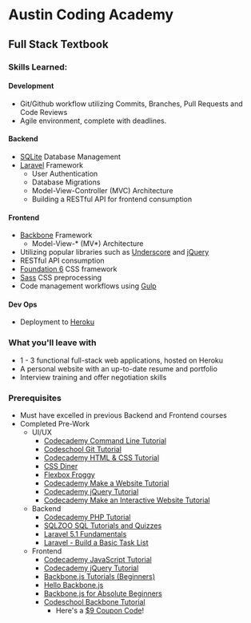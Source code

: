 # Austin Coding Academy
## Full Stack Textbook

### Skills Learned:

#### Development
* Git/Github workflow utilizing Commits, Branches, Pull Requests and Code Reviews
* Agile environment, complete with deadlines.

#### Backend
* [SQLite](https://www.sqlite.org) Database Management
* [Laravel](http://laravel.com/) Framework
  * User Authentication
  * Database Migrations
  * Model-View-Controller (MVC) Architecture
  * Building a RESTful API for frontend consumption

#### Frontend
* [Backbone](http://backbonejs.org/) Framework
  * Model-View-* (MV*) Architecture
* Utilizing popular libraries such as [Underscore](http://underscorejs.org/) and [jQuery](http://jquery.com/)
* RESTful API consumption
* [Foundation 6](http://foundation.zurb.com/sites/docs/) CSS framework
* [Sass](http://sass-lang.com/) CSS preprocessing
* Code management workflows using [Gulp](http://gulpjs.com/)

#### Dev Ops
* Deployment to [Heroku](https://www.heroku.com/platform)

### What you'll leave with
* 1 - 3 functional full-stack web applications, hosted on Heroku
* A personal website with an up-to-date resume and portfolio
* Interview training and offer negotiation skills

### Prerequisites
* Must have excelled in previous Backend and Frontend courses
* Completed Pre-Work
  * UI/UX
    * [Codecademy Command Line Tutorial](https://www.codecademy.com/learn/learn-the-command-line)
    * [Codeschool Git Tutorial](https://www.codeschool.com/courses/try-git)
    * [Codecademy HTML & CSS Tutorial](https://www.codecademy.com/learn/web)
    * [CSS Diner](https://flukeout.github.io/)
    * [Flexbox Froggy](http://flexboxfroggy.com/)
    * [Codecademy Make a Website Tutorial](https://www.codecademy.com/skills/make-a-website)
    * [Codecademy jQuery Tutorial](https://www.codecademy.com/learn/jquery)
    * [Codecademy Make an Interactive Website Tutorial](https://www.codecademy.com/skills/make-an-interactive-website)
  * Backend
    * [Codecademy PHP Tutorial](https://www.codecademy.com/learn/php)
    * [SQLZOO SQL Tutorials and Quizzes](http://sqlzoo.net/wiki/SQL_Tutorial)
    * [Laravel 5.1 Fundamentals](http://devdojo.com/series/laravel-5-1-basics)
    * [Laravel - Build a Basic Task List](http://laravel.com/docs/5.1/quickstart)
  * Frontend
    * [Codecademy JavaScript Tutorial](https://www.codecademy.com/learn/javascript)
    * [Codecademy jQuery Tutorial](https://www.codecademy.com/learn/jquery)
    * [Backbone.js Tutorials (Beginners)](https://backbonetutorials.com/)
    * [Hello Backbone.js](http://arturadib.com/hello-backbonejs/)
    * [Backbone.js for Absolute Beginners](http://adrianmejia.com/blog/2012/09/11/backbone-dot-js-for-absolute-beginners-getting-started/)
    * [Codeschool Backbone Tutorial](https://www.codeschool.com/courses/anatomy-of-backbone-js)
      * Here's a [$9 Coupon Code](https://www.codeschool.com/enrollments/dC90a2Q1T1FTRFpHWmpuMFJHYnIwWURxeWg3WE0wY0dsb1FtZnh5U3pUUT0tLWhDN2ttVS9ZOEFBVk8yRHpRYlFrbHc9PQ==?mbsy=7Rfvv&mbsy_source=d04bfb49-c73b-42fc-b62d-299b5edc344e&campaignid=18315)!
